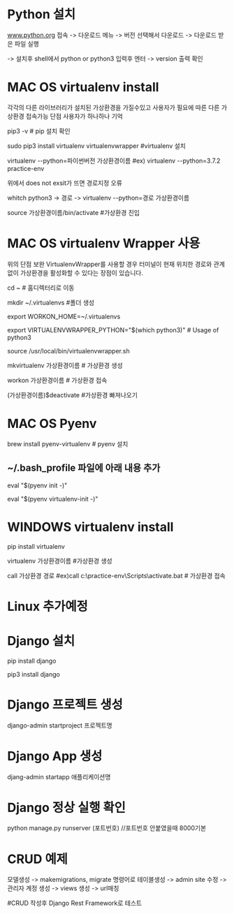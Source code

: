 # Python 설치
www.python.org 접속 -> 다운로드 메뉴 -> 버전 선택해서 다운로드 -> 다운로드 받은 파일 실행

-> 설치후 shell에서 python or python3 입력후 엔터 -> version 출력 확인

# MAC OS virtualenv install
각각의 다른 라이브러리가 설치된 가상환경을 가질수있고
사용자가 필요에 따른 다른 가상환경 접속가능 단점 사용자가 하나하나 기억


 pip3 -v  # pip 설치 확인

 sudo pip3 install virtualenv virtualenvwrapper #virtualenv 설치

 virtualenv --python=파이썬버전 가상환경이름  #ex) virtualenv --python=3.7.2 practice-env

 위에서 does not exsit가 뜨면 경로지정 오류

 whitch python3 -> 경로 -> virtualenv --python=경로 가상환경이름

 source 가상환경이름/bin/activate   #가상환경 진입
 

# MAC OS virtualenv Wrapper 사용
 위의 단점 보완
 VirtualenvWrapper를 사용할 경우 터미널이 현재 위치한 경로와 관계없이 가상환경을 활성화할 수 있다는 장점이 있습니다.

 cd ~ # 홈디렉터리로 이동

 mkdir ~/.virtualenvs  #폴더 생성

 export WORKON_HOME=~/.virtualenvs

 export VIRTUALENVWRAPPER_PYTHON="$(which python3)"  # Usage of python3

 source /usr/local/bin/virtualenvwrapper.sh

 mkvirtualenv 가상환경이름 # 가상환경 생성

 workon 가상환경이름 # 가상환경 접속

 (가상환경이름)$deactivate #가상환경 빠져나오기

# MAC OS Pyenv
brew install pyenv-virtualenv  # pyenv 설치

## ~/.bash_profile 파일에 아래 내용 추가
eval "$(pyenv init -)"

eval "$(pyenv virtualenv-init -)"

# WINDOWS virtualenv install
 pip install virtualenv

 virtualenv 가상환경이름 #가상환경 생성

 call 가상환경 경로   #ex)call c:\practice-env\Scripts\activate.bat # 가상환경 접속
 
 # Linux 추가예정

# Django 설치
 pip install django
 
 pip3 install django

# Django 프로젝트 생성
django-admin startproject 프로젝트명

# Django App 생성
djang-admin startapp 애플리케이션명

# Django 정상 실행 확인
python manage.py runserver (포트번호) //포트번호 안붙였을때 8000기본

# CRUD 예제
모델생성 -> makemigrations, migrate 명령어로 테이블생성 -> admin site 수정 -> 관리자 계정 생성 -> views 생성 -> url매칭

#CRUD 작성후 Django Rest Framework로 테스트

